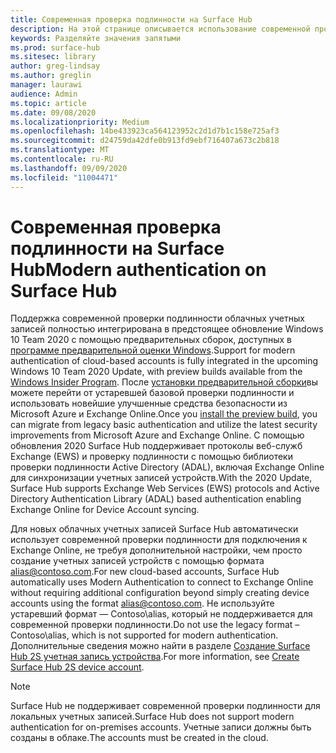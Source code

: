 ```yaml
---
title: Современная проверка подлинности на Surface Hub
description: На этой странице описывается использование современной проверки подлинности на Surface Hub в отличие от устаревшей базовой проверки подлинности.
keywords: Разделяйте значения запятыми
ms.prod: surface-hub
ms.sitesec: library
author: greg-lindsay
ms.author: greglin
manager: laurawi
audience: Admin
ms.topic: article
ms.date: 09/08/2020
ms.localizationpriority: Medium
ms.openlocfilehash: 14be433923ca564123952c2d1d7b1c158e725af3
ms.sourcegitcommit: d24759da42dfe0b913fd9ebf716407a673c2b818
ms.translationtype: MT
ms.contentlocale: ru-RU
ms.lasthandoff: 09/09/2020
ms.locfileid: "11004471"
---
```

# <span data-ttu-id="32050-104">Современная проверка подлинности на Surface Hub</span><span class="sxs-lookup"><span data-stu-id="32050-104">Modern authentication on Surface Hub</span></span>

<span data-ttu-id="32050-105">Поддержка современной проверки подлинности облачных учетных записей полностью интегрирована в предстоящее обновление Windows 10 Team 2020 с помощью предварительных сборок, доступных в [программе предварительной оценки Windows](https://insider.windows.com/).</span><span class="sxs-lookup"><span data-stu-id="32050-105">Support for modern authentication of cloud-based accounts is fully integrated in the upcoming Windows 10 Team 2020 Update, with preview builds available from the [Windows Insider Program](https://insider.windows.com/).</span></span> <span data-ttu-id="32050-106">После [установки предварительной сборки](surface-hub-install-2020preview.md)вы можете перейти от устаревшей базовой проверки подлинности и использовать новейшие улучшенные средства безопасности из Microsoft Azure и Exchange Online.</span><span class="sxs-lookup"><span data-stu-id="32050-106">Once you [install the preview build](surface-hub-install-2020preview.md), you can migrate from legacy basic authentication and utilize the latest security improvements from Microsoft Azure and Exchange Online.</span></span> <span data-ttu-id="32050-107">С помощью обновления 2020 Surface Hub поддерживает протоколы веб-служб Exchange (EWS) и проверку подлинности с помощью библиотеки проверки подлинности Active Directory (ADAL), включая Exchange Online для синхронизации учетных записей устройств.</span><span class="sxs-lookup"><span data-stu-id="32050-107">With the 2020 Update, Surface Hub supports Exchange Web Services (EWS) protocols and Active Directory Authentication Library (ADAL) based authentication enabling Exchange Online for Device Account syncing.</span></span>

<span data-ttu-id="32050-108">Для новых облачных учетных записей Surface Hub автоматически использует современной проверки подлинности для подключения к Exchange Online, не требуя дополнительной настройки, чем просто создание учетных записей устройств с помощью формата [alias@contoso.com](mailto:alias@contoso.com).</span><span class="sxs-lookup"><span data-stu-id="32050-108">For new cloud-based accounts, Surface Hub automatically uses Modern Authentication to connect to Exchange Online without requiring additional configuration beyond simply creating device accounts using the format [alias@contoso.com](mailto:alias@contoso.com).</span></span> <span data-ttu-id="32050-109">Не используйте устаревший формат — Contoso\alias, который не поддерживается для современной проверки подлинности.</span><span class="sxs-lookup"><span data-stu-id="32050-109">Do not use the legacy format – Contoso\alias, which is not supported for modern authentication.</span></span> <span data-ttu-id="32050-110">Дополнительные сведения можно найти в разделе [Создание Surface Hub 2S учетная запись устройства](https://docs.microsoft.com/surface-hub/surface-hub-2s-account).</span><span class="sxs-lookup"><span data-stu-id="32050-110">For more information, see [Create Surface Hub 2S device account](https://docs.microsoft.com/surface-hub/surface-hub-2s-account).</span></span>

> [!NOTE]
> <span data-ttu-id="32050-111">Surface Hub не поддерживает современной проверки подлинности для локальных учетных записей.</span><span class="sxs-lookup"><span data-stu-id="32050-111">Surface Hub does not support modern authentication for on-premises accounts.</span></span> <span data-ttu-id="32050-112">Учетные записи должны быть созданы в облаке.</span><span class="sxs-lookup"><span data-stu-id="32050-112">The accounts must be created in the cloud.</span></span>

